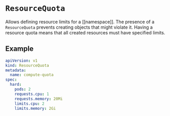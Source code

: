# `ResourceQuota`
Allows defining resource limits for a [[namespace]]. The presence of a `ResourceQuota` prevents creating objects that might violate it. Having a resource quota means that all created resources must have specified limits.

## Example
```yaml
apiVersion: v1
kind: ResourceQuota
metadata:
  name: compute-quota
spec:
  hard: 
    pods: 2
    requests.cpu: 1
    requests.memory: 20Mi
    limits.cpu: 2
    limits.memory: 2Gi
```
